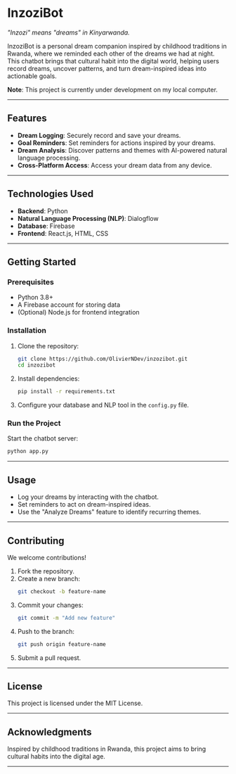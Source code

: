 
# **InzoziBot**  

_"Inzozi" means "dreams" in Kinyarwanda._  

InzoziBot is a personal dream companion inspired by childhood traditions in Rwanda, where we reminded each other of the dreams we had at night. This chatbot brings that cultural habit into the digital world, helping users record dreams, uncover patterns, and turn dream-inspired ideas into actionable goals.  

**Note**: This project is currently under development on my local computer.

---

## **Features**  
- **Dream Logging**: Securely record and save your dreams.  
- **Goal Reminders**: Set reminders for actions inspired by your dreams.  
- **Dream Analysis**: Discover patterns and themes with AI-powered natural language processing.  
- **Cross-Platform Access**: Access your dream data from any device.  

---

## **Technologies Used**  
- **Backend**: Python  
- **Natural Language Processing (NLP)**: Dialogflow
- **Database**: Firebase   
- **Frontend**: React.js, HTML, CSS  

---

## **Getting Started**  

### Prerequisites  
- Python 3.8+  
- A Firebase  account for storing data  
- (Optional) Node.js for frontend integration  

### Installation  
1. Clone the repository:  
   ```bash  
   git clone https://github.com/OlivierNDev/inzozibot.git  
   cd inzozibot  
   ```  
2. Install dependencies:  
   ```bash  
   pip install -r requirements.txt  
   ```  
3. Configure your database and NLP tool in the `config.py` file.  

### Run the Project  
Start the chatbot server:  
```bash  
python app.py  
```  

---

## **Usage**  
- Log your dreams by interacting with the chatbot.  
- Set reminders to act on dream-inspired ideas.  
- Use the "Analyze Dreams" feature to identify recurring themes.  

---

## **Contributing**  
We welcome contributions!  
1. Fork the repository.  
2. Create a new branch:  
   ```bash  
   git checkout -b feature-name  
   ```  
3. Commit your changes:  
   ```bash  
   git commit -m "Add new feature"  
   ```  
4. Push to the branch:  
   ```bash  
   git push origin feature-name  
   ```  
5. Submit a pull request.  

---

## **License**  
This project is licensed under the MIT License. 

---

## **Acknowledgments**  
Inspired by childhood traditions in Rwanda, this project aims to bring cultural habits into the digital age.  

---
